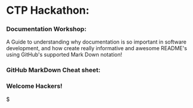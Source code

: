 # CTP Hackathon: 

### Documentation Workshop:

A Guide to understanding why documentation is so important in software development, and how create really informative and awesome README's using GitHub's supported Mark Down notation!

### GitHub MarkDown Cheat sheet: 


### Welcome Hackers! 

$ 
